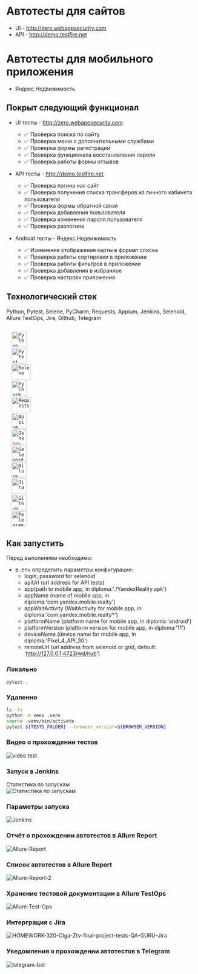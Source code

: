 # Автотесты для сайтов

* UI - http://zero.webappsecurity.com
* API - http://demo.testfire.net

# Автотесты для мобильного приложения

* Яндекс.Недвижимость

## Покрыт следующий функционал
* UI тесты - http://zero.webappsecurity.com
    * ✅ Проверка поиска по сайту
    * ✅ Проверка меню с дополнительными службами
    * ✅ Проверка формы рагистрации
    * ✅ Проверка функционала восстановления пароля
    * ✅ Проверка работы формы отзывов
    

* API тесты - http://demo.testfire.net
  * ✅ Проверка логина нас сайт
  * ✅ Проверка получения списка трансферов из личного кабинета пользователя
  * ✅ Проверка формы обратной связи
  * ✅ Проверка добавления пользователя
  * ✅ Проверка изменения пароля пользователя
  * ✅ Проверка разлогина 

* Android тесты - Яндекс.Недвижимость
  * ✅ Изменение отображения карты в формат списка
  * ✅ Проверка работы сортировки в приложении
  * ✅ Проверка работы фильтров в приложении
  * ✅ Проверка добавления в избранное
  * ✅ Проверка настроек приложения


## Технологический стек
Python, Pytest, Selene, PyCharm, Requests, Appium, Jenkins, Selenoid, Allure TestOps, Jira, Github, Telegram

<p  align="left">
<code>
  <img src="resources/python.png" width="40" height="40"  alt="Python"/>
  <img src="resources/pytest.png" width="40" height="40"  alt="Pytest"/>
  <img src="resources/selene.png" width="50" height="40"  alt="Selene"/>
  <img src="resources/pysharm.png" width="40" height="40"  alt="PyCharm"/>
  <img src="resources/request.png" width="50" height="40"  alt="Requests"/>
  <img src="resources/appium.png" width="40" height="40"  alt="Appium"/>
  <img src="resources/Jenkins.jpg" width="40" height="40"  alt="Jenkins"/>
  <img src="resources/selenoid.png" width="40" height="40"  alt="Selenoid"/>
  <img src="resources/allure.jpg" width="40" height="40"  alt="Allure TestOps"/>
  <img src="resources/Jira.png" width="40" height="40"  alt="Jira"/>
  <img src="resources/Github.png" width="40" height="40"  alt="Github"/>
  <img src="resources/telegram-logo.png" width="40" height="40"  alt="Telegram"/>
</code>
</p>

## Как запустить
Перед выполением необходимо:
* в .env определить параметры конфигурации:
    - login, password for selenoid
    - apiUrl (url address for API tests)
    - app(path to mobile app, in diploma:'./YandexReality.apk')
    - appName (name of mobile app, in diploma:'com.yandex.mobile.realty')
    - appWaitActivity (WaitActivity for mobile app, in diploma:'com.yandex.mobile.realty*')
    - platformName (platform name for mobile app, in diploma:'android')
    - platformVersion (platform version for mobile app, in diploma:'11')
    - deviceName (device name for mobile app, in diploma:'Pixel_4_API_30')
    - remoteUrl (url address from selenoid or grid, default: 'http://127.0.0.1:4723/wd/hub')


### Локально
```
pytest .
```

### Удаленно
```bash
ls -la
python -m venv .venv
source .venv/bin/activate
pytest ${TESTS_FOLDER} --browser_version=${BROWSER_VERSION}
```

### Видео о прохождении тестов
<img src="resources/ezgif-1-719f77e8aa.gif" alt="video test" border="0" />

### Запуск в Jenkins
Статистика по запускам <br >
<img src="resources/jenkins stat.png" alt="Статистика по запускам" border="0">

### Параметры запуска <br >
<img src="resources/jenkins_params.png" alt="Jenkins" border="0">

### Отчёт о прохождении автотестов в Allure Report
<img src="resources/allure2.png" alt="Allure-Report" border="0">

### Список автотестов в Allure Report
<img src="resources/allure_list.png" alt="Allure-Report-2" border="0">

### Хранение тестовой документации в Allure TestOps
<img src="https://i.ibb.co/pbj1zVw/Allure-Test-Ops.png" alt="Allure-Test-Ops" border="0">

### Интерграция с Jira
<img src="https://i.ibb.co/JQ69XYt/HOMEWORK-320-Olga-Ztv-final-project-tests-QA-GURU-Jira.png" alt="HOMEWORK-320-Olga-Ztv-final-project-tests-QA-GURU-Jira" border="0">

### Уведомления о прохождении автотестов в Telegram
<img src="resources/telegram1.png" alt="telegram-bot" border="0">